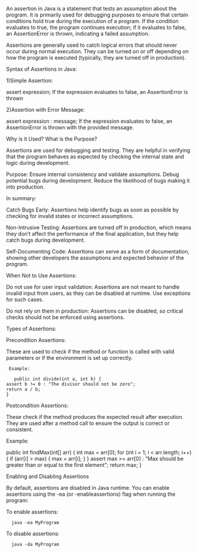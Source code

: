 An assertion in Java is a statement that tests an assumption about the program. It is primarily used for debugging purposes to ensure that certain conditions hold true during the execution of a program. If the condition evaluates to true, the program continues execution; if it evaluates to false, an AssertionError is thrown, indicating a failed assumption.

Assertions are generally used to catch logical errors that should never occur during normal execution. They can be turned on or off depending on how the program is executed (typically, they are turned off in production).

Syntax of Assertions in Java:

1)Simple Assertion:
   
   assert expression;
If the expression evaluates to false, an AssertionError is thrown

2)Assertion with Error Message:
   
   assert expression : message;
If the expression evaluates to false, an AssertionError is thrown with the provided message.

Why is it Used? What is the Purpose?

Assertions are used for debugging and testing. They are helpful in verifying that the program behaves as expected by checking the internal state and logic during development.

Purpose:
Ensure internal consistency and validate assumptions.
Debug potential bugs during development.
Reduce the likelihood of bugs making it into production.

In summary:

Catch Bugs Early: Assertions help identify bugs as soon as possible by checking for invalid states or incorrect assumptions.

Non-Intrusive Testing: Assertions are turned off in production, which means they don’t affect the performance of the final application, but they help catch bugs during development.

Self-Documenting Code: Assertions can serve as a form of documentation, showing other developers the assumptions and expected behavior of the program.

When Not to Use Assertions:

Do not use for user input validation: Assertions are not meant to handle invalid input from users, as they can be disabled at runtime. Use exceptions for such cases.

Do not rely on them in production: Assertions can be disabled, so critical checks should not be enforced using assertions.

Types of Assertions:

Precondition Assertions:
 
   These are used to check if the method or function is called with valid parameters or if the environment is set up correctly.

     Example:
       
       public int divide(int a, int b) {
    assert b != 0 : "The divisor should not be zero";
    return a / b;
    }

Postcondition Assertions:

  These check if the method produces the expected result after execution. They are used after a method call to ensure the output is correct or consistent.

  Example:

  public int findMax(int[] arr) {
    int max = arr[0];
    for (int i = 1; i < arr.length; i++) {
        if (arr[i] > max) {
            max = arr[i];
        }
    }
    assert max >= arr[0] : "Max should be greater than or equal to the first element";
    return max;
}


Enabling and Disabling Assertions

  By default, assertions are disabled in Java runtime. You can enable assertions using the -ea (or -enableassertions) flag when running the program:

  To enable assertions:

      java -ea MyProgram

  To disable assertions:

      java -da MyProgram

